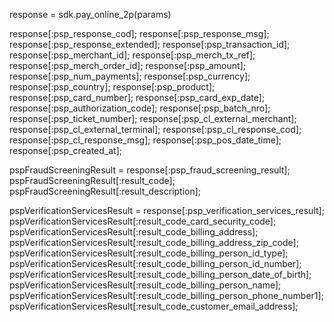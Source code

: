 response = sdk.pay_online_2p(params)

response[:psp_response_cod];
response[:psp_response_msg];
response[:psp_response_extended];
response[:psp_transaction_id];
response[:psp_merchant_id];
response[:psp_merch_tx_ref];
response[:psp_merch_order_id];
response[:psp_amount];
response[:psp_num_payments];
response[:psp_currency];
response[:psp_country];
response[:psp_product];
response[:psp_card_number];
response[:psp_card_exp_date];
response[:psp_authorization_code];
response[:psp_batch_nro];
response[:psp_ticket_number];
response[:psp_cl_external_merchant];
response[:psp_cl_external_terminal];
response[:psp_cl_response_cod];
response[:psp_cl_response_msg];
response[:psp_pos_date_time];
response[:psp_created_at];

pspFraudScreeningResult = response[:psp_fraud_screening_result];
pspFraudScreeningResult[:result_code];
pspFraudScreeningResult[:result_description];

pspVerificationServicesResult = response[:psp_verification_services_result];
pspVerificationServicesResult[:result_code_card_security_code];
pspVerificationServicesResult[:result_code_billing_address];
pspVerificationServicesResult[:result_code_billing_address_zip_code];
pspVerificationServicesResult[:result_code_billing_person_id_type];
pspVerificationServicesResult[:result_code_billing_person_id_number];
pspVerificationServicesResult[:result_code_billing_person_date_of_birth];
pspVerificationServicesResult[:result_code_billing_person_name];
pspVerificationServicesResult[:result_code_billing_person_phone_number1];
pspVerificationServicesResult[:result_code_customer_email_address];
